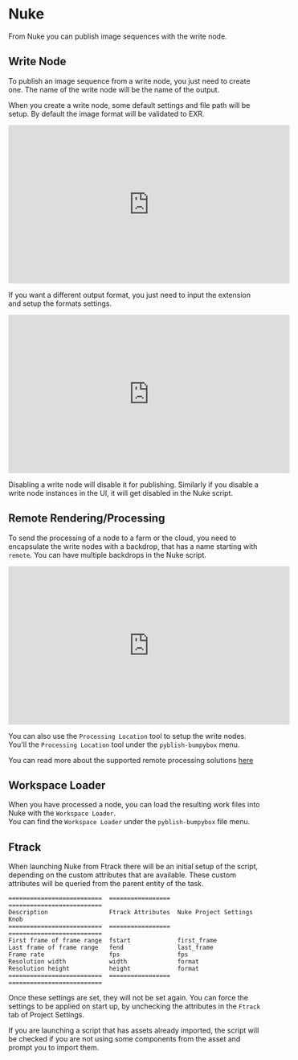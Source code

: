 # Nuke

From Nuke you can publish image sequences with the write node.

## Write Node

To publish an image sequence from a write node, you just need to create one. The name of the write node will be the name of the output.

When you create a write node, some default settings and file path will be setup. By default the image format will be validated to EXR.

<iframe width="560" height="315" src="https://www.youtube.com/embed/NXydycPNzwk" frameborder="0" allowfullscreen></iframe>

If you want a different output format, you just need to input the extension and setup the formats settings.

<iframe width="560" height="315" src="https://www.youtube.com/embed/_qvu4VfbUC8" frameborder="0" allowfullscreen></iframe>

Disabling a write node will disable it for publishing. Similarly if you disable a write node instances in the UI, it will get disabled in the Nuke script.

## Remote Rendering/Processing

To send the processing of a node to a farm or the cloud, you need to encapsulate the write nodes with a backdrop, that has a name starting with ```remote```. You can have multiple backdrops in the Nuke script.

<iframe width="560" height="315" src="https://www.youtube.com/embed/exfn1nCQTYI" frameborder="0" allowfullscreen></iframe>

You can also use the ```Processing Location``` tool to setup the write nodes. You'll the ```Processing Location``` tool under the ```pyblish-bumpybox``` menu.

You can read more about the supported remote processing solutions [here](http://pyblish-bumpybox.readthedocs.io/en/latest/remote.html)

## Workspace Loader

When you have processed a node, you can load the resulting work files into Nuke with the ```Workspace Loader```.   
You can find the ```Workspace Loader``` under the ```pyblish-bumpybox``` file menu.

## Ftrack

When launching Nuke from Ftrack there will be an initial setup of the script, depending on the custom attributes that are available. These custom attributes will be queried from the parent entity of the task.

```eval_rst
==========================  =================  ==========================
Description                 Ftrack Attributes  Nuke Project Settings Knob
==========================  =================  ==========================
First frame of frame range  fstart             first_frame
Last frame of frame range   fend               last_frame
Frame rate                  fps                fps
Resolution width            width              format
Resolution height           height             format
==========================  =================  ==========================
```

Once these settings are set, they will not be set again. You can force the settings to be applied on start up, by unchecking the attributes in the ```Ftrack``` tab of Project Settings.

If you are launching a script that has assets already imported, the script will be checked if you are not using some components from the asset and prompt you to import them.

